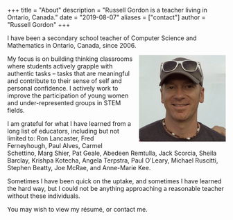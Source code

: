 +++
title = "About"
description = "Russell Gordon is a teacher living in Ontario, Canada."
date = "2019-08-07"
aliases = ["contact"]
author = "Russell Gordon"
+++

I have been a secondary school teacher of Computer Science and Mathematics in Ontario, Canada, since 2006.

<img src="me.jpg" width="200px" height="200px" alt="A portrait of Russell Gordon." style="float: right; margin: 0px 0px 15px 15px;"/>

My focus is on building thinking classrooms where students actively grapple with authentic tasks – tasks that are meaningful and contribute to their sense of self and personal confidence. I actively work to improve the participation of young women and under-represented groups in STEM fields.

I am grateful for what I have learned from a long list of educators, including but not limited to: Ron Lancaster, Fred Ferneyhough, Paul Alves, Carmel Schettino, Marg Shier, Pat Geale, Abedeen Remtulla, Jack Scorcia, Sheila Barclay, Krishpa Kotecha, Angela Terpstra, Paul O'Leary, Michael Ruscitti, Stephen Beatty, Joe McRae, and Anne-Marie Kee.

Sometimes I have been quick on the uptake, and sometimes I have learned the hard way, but I could not be anything approaching a reasonable teacher without these individuals.

You may wish to view my résumé, or contact me.